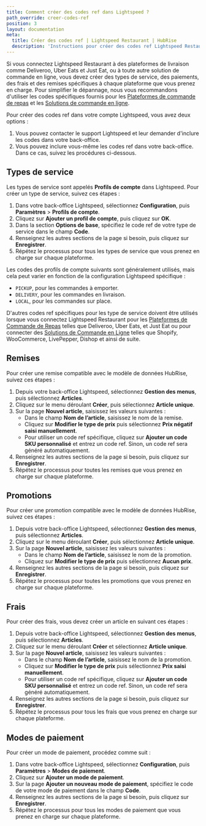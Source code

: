 ```yaml
---
title: Comment créer des codes ref dans Lightspeed ?
path_override: creer-codes-ref
position: 3
layout: documentation
meta:
  title: Créer des codes ref | Lightspeed Restaurant | HubRise
  description: 'Instructions pour créer des codes ref Lightspeed Restaurant requis pour que le logiciel de caisse fonctionne avec d''autres apps connectées (ex : plateforme de commande en ligne).'
---
```


Si vous connectez Lightspeed Restaurant à des plateformes de livraison comme Deliveroo, Uber Eats et Just Eat, ou à toute autre solution de commande en ligne, vous devez créer des types de service, des paiements, des frais et des remises spécifiques à chaque plateforme que vous prenez en charge. Pour simplifier le dépannage, nous vous recommandons d'utiliser les codes spécifiques fournis pour les [Plateformes de commande de repas](/apps/lightspeed-restaurant/food-ordering-platforms) et les [Solutions de commande en ligne](/apps/lightspeed-restaurant/online-ordering-solutions).

Pour créer des codes ref dans votre compte Lightspeed, vous avez deux options :

1. Vous pouvez contacter le support Lightspeed et leur demander d'inclure les codes dans votre back-office.
1. Vous pouvez inclure vous-même les codes ref dans votre back-office. Dans ce cas, suivez les procédures ci-dessous.

## Types de service

Les types de service sont appelés **Profils de compte** dans Lightspeed. Pour créer un type de service, suivez ces étapes :

1. Dans votre back-office Lightspeed, sélectionnez **Configuration**, puis **Paramètres** > **Profils de compte**.
1. Cliquez sur **Ajouter un profil de compte**, puis cliquez sur **OK**.
1. Dans la section **Options de base**, spécifiez le code ref de votre type de service dans le champ **Code**.
1. Renseignez les autres sections de la page si besoin, puis cliquez sur **Enregistrer**.
1. Répétez le processus pour tous les types de service que vous prenez en charge sur chaque plateforme.

Les codes des profils de compte suivants sont généralement utilisés, mais cela peut varier en fonction de la configuration Lightspeed spécifique :

- `PICKUP`, pour les commandes à emporter.
- `DELIVERY`, pour les commandes en livraison.
- `LOCAL`, pour les commandes sur place.

D'autres codes ref spécifiques pour les type de service doivent être utilisés lorsque vous connectez Lightspeed Restaurant pour les [Plateformes de Commande de Repas](/apps/lightspeed-restaurant/food-ordering-platforms) telles que Deliveroo, Uber Eats, et Just Eat ou pour connecter des [Solutions de Commande en Ligne](/apps/lightspeed-restaurant/online-ordering-solutions) telles que Shopify, WooCommerce, LivePepper, Dishop et ainsi de suite.

## Remises

Pour créer une remise compatible avec le modèle de données HubRise, suivez ces étapes :

1. Depuis votre back-office Lightspeed, sélectionnez **Gestion des menus**, puis sélectionnez **Articles**.
1. Cliquez sur le menu déroulant **Créer**, puis sélectionnez **Article unique**.
1. Sur la page **Nouvel article**, saisissez les valeurs suivantes :
   - Dans le champ **Nom de l’article**, saisissez le nom de la remise.
   - Cliquez sur **Modifier le type de prix** puis sélectionnez **Prix négatif saisi manuellement**.
   - Pour utiliser un code ref spécifique, cliquez sur **Ajouter un code SKU personnalisé** et entrez un code ref. Sinon, un code ref sera généré automatiquement.
1. Renseignez les autres sections de la page si besoin, puis cliquez sur **Enregistrer**.
1. Répétez le processus pour toutes les remises que vous prenez en charge sur chaque plateforme.

## Promotions

Pour créer une promotion compatible avec le modèle de données HubRise, suivez ces étapes :

1. Depuis votre back-office Lightspeed, sélectionnez **Gestion des menus**, puis sélectionnez **Articles**.
1. Cliquez sur le menu déroulant **Créer**, puis sélectionnez **Article unique**.
1. Sur la page **Nouvel article**, saisissez les valeurs suivantes :
   - Dans le champ **Nom de l’article**, saisissez le nom de la promotion.
   - Cliquez sur **Modifier le type de prix** puis sélectionnez **Aucun prix**.
1. Renseignez les autres sections de la page si besoin, puis cliquez sur **Enregistrer**.
1. Répétez le processus pour toutes les promotions que vous prenez en charge sur chaque plateforme.

## Frais

Pour créer des frais, vous devez créer un article en suivant ces étapes :

1. Depuis votre back-office Lightspeed, sélectionnez **Gestion des menus**, puis sélectionnez **Articles**.
1. Cliquez sur le menu déroulant **Créer** et sélectionnez **Article unique**.
1. Sur la page **Nouvel article**, saisissez les valeurs suivantes :
   - Dans le champ **Nom de l’article**, saisissez le nom de la promotion.
   - Cliquez sur **Modifier le type de prix** puis sélectionnez **Prix saisi manuellement**.
   - Pour utiliser un code ref spécifique, cliquez sur **Ajouter un code SKU personnalisé** et entrez un code ref. Sinon, un code ref sera généré automatiquement.
1. Renseignez les autres sections de la page si besoin, puis cliquez sur **Enregistrer**.
1. Répétez le processus pour tous les frais que vous prenez en charge sur chaque plateforme.

## Modes de paiement

Pour créer un mode de paiement, procédez comme suit :

1. Dans votre back-office Lightspeed, sélectionnez **Configuration**, puis **Paramètres** > **Modes de paiement**.
1. Cliquez sur **Ajouter un mode de paiement**.
1. Sur la page **Ajouter un nouveau mode de paiement**, spécifiez le code de votre mode de paiement dans le champ **Code**.
1. Renseignez les autres sections de la page si besoin, puis cliquez sur **Enregistrer**.
1. Répétez le processus pour tous les modes de paiement que vous prenez en charge sur chaque plateforme.
